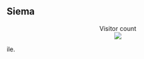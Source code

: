 ## Siema

<p align="center"> 
  Visitor count<br>
  <img src="https://profile-counter.glitch.me/wyvernnet/count.svg" />
</p>ile.
